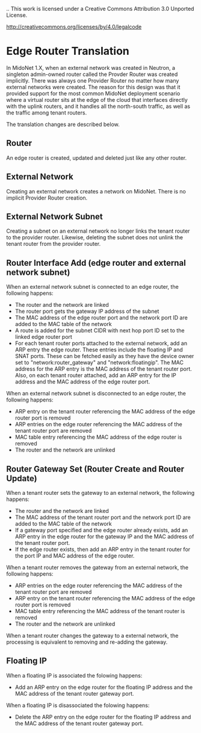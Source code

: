 ..
This work is licensed under a Creative Commons Attribution 3.0 Unported
License.

http://creativecommons.org/licenses/by/4.0/legalcode


# Edge Router Translation

In MidoNet 1.X, when an external network was created in Neutron, a singleton
admin-owned router called the Provder Router was created implicitly.  There was
always one Provider Router no matter how many external networks were created.
The reason for this design was that it provided support for the most common
MidoNet deployment scenario where a virtual router sits at the edge of the
cloud that interfaces directly with the uplink routers, and it handles all the
north-south traffic, as well as the traffic among tenant routers.

The translation changes are described below.

## Router

An edge router is created, updated and deleted just like any other router.


## External Network

Creating an external network creates a network on MidoNet.  There is no
implicit Provider Router creation.


## External Network Subnet

Creating a subnet on an external network no longer links the tenant router to
the provider router.  Likewise, deleting the subnet does not unlink the tenant
router from the provider router.


## Router Interface Add (edge router and external network subnet)

When an external network subnet is connected to an edge router, the following
happens:

 * The router and the network are linked
 * The router port gets the gateway IP address of the subnet
 * The MAC address of the edge router port and the network port ID are added
   to the MAC table of the network
 * A route is added for the subnet CIDR with next hop port ID set to the linked
   edge router port
 * For each tenant router ports attached to the external network, add an ARP
   entry the edge router.  These entries include the floating IP and SNAT
   ports.  These can be fetched easily as they have the device owner set to
   "network:router_gateway" and "network:floatingip".  The MAC address for the
   ARP entry is the MAC address of the tenant router port.  Also, on each
   tenant router attached, add an ARP entry for the IP address and the MAC
   address of the edge router port.

When an external network subnet is disconnected to an edge router, the
following happens:

 * ARP entry on the tenant router referencing the MAC address of the edge
   router port is removed
 * ARP entries on the edge router referencing the MAC address of the tenant
   router port are removed
 * MAC table entry referencing the MAC address of the edge router is removed
 * The router and the network are unlinked


## Router Gateway Set (Router Create and Router Update)

When a tenant router sets the gateway to an external network, the following
happens:

 * The router and the network are linked
 * The MAC address of the tenant router port and the network port ID are added
   to the MAC table of the network
 * If a gateway port specified and the edge router already exists, add an ARP
   entry in the edge router for the gateway IP and the MAC address of the
   tenant router port.
 * If the edge router exists, then add an ARP entry in the tenant router for
   the port IP and MAC address of the edge router.

When a tenant router removes the gateway from an external network, the
following happens:

 * ARP entries on the edge router referencing the MAC address of the tenant
   router port are removed
 * ARP entry on the tenant router referencing the MAC address of the edge
   router port is removed
 * MAC table entry referencing the MAC address of the tenant router is removed
 * The router and the network are unlinked

When a tenant router changes the gateway to a external network, the processing
is equivalent to removing and re-adding the gateway.


## Floating IP

When a floating IP is associated the folowing happens:

 * Add an ARP entry on the edge router for the floating IP address and the
   MAC address of the tenant router gateway port.

When a floating IP is disassociated the folowing happens:

 * Delete the ARP entry on the edge router for the floating IP address and the
   MAC address of the tenant router gateway port.
